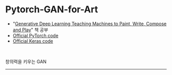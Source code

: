 # Pytorch-GAN-for-Art
* "[Generative Deep Learning Teaching Machines to Paint, Write, Compose and Play](https://www.amazon.com/Generative-Deep-Learning-Teaching-Machines/dp/1492041947/ref=sr_1_1?dchild=1&keywords=Generative+Deep+Learning+Teaching+Machines+to+Paint%2C+Write%2C+Compose+and+Play&qid=1602440534&sr=8-1)" 책 공부 
* [Official PyTorch code](https://github.com/MLSlayer/Generative-Deep-Learning-Code-in-Pytorch)
* [Official Keras code](https://github.com/davidADSP/GDL_code)

<br/>

창의력을 키우는 GAN 

*** 
